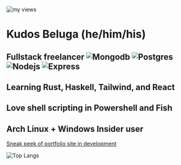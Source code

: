 ![my views](https://komarev.com/ghpvc/?username=kudostoy0u)
# Kudos Beluga (he/him/his)
## Fullstack freelancer ![Mongodb](https://img.shields.io/badge/-postgres?style=flat-square&logo=mongodb) ![Postgres](https://img.shields.io/badge/-postgres?style=flat-square&logo=postgresql) ![Nodejs](https://img.shields.io/badge/-nodejs?style=flat-square&logo=node.js) ![Express](https://img.shields.io/badge/-Express?style=flat-square&logo=express)
## Learning Rust, Haskell, Tailwind, and React
## Love shell scripting in Powershell and Fish
## Arch Linux + Windows Insider user
[Sneak peek of portfolio site in development](https://user-images.githubusercontent.com/69732000/118157549-4cf36d80-b3e0-11eb-8650-891f847d3e04.png)

![Top Langs](https://github-readme-stats.vercel.app/api/top-langs/?username=kudostoy0u)
